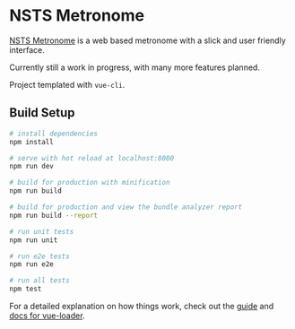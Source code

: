 # NSTS Metronome

[NSTS Metronome](https://nsts-metronome.github.io/) is a web based metronome with a slick and user friendly interface.

Currently still a work in progress, with many more features planned.

Project templated with `vue-cli`.

## Build Setup

``` bash
# install dependencies
npm install

# serve with hot reload at localhost:8080
npm run dev

# build for production with minification
npm run build

# build for production and view the bundle analyzer report
npm run build --report

# run unit tests
npm run unit

# run e2e tests
npm run e2e

# run all tests
npm test
```

For a detailed explanation on how things work, check out the [guide](http://vuejs-templates.github.io/webpack/) and [docs for vue-loader](http://vuejs.github.io/vue-loader).
